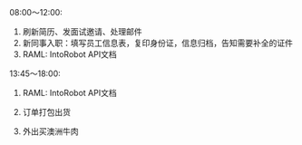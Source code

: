08:00～12:00:

1. 刷新简历、发面试邀请、处理邮件
2. 新同事入职：填写员工信息表，复印身份证，信息归档，告知需要补全的证件
3. RAML: IntoRobot API文档

13:45～18:00:

1. RAML: IntoRobot API文档

2. 订单打包出货

3. 外出买澳洲牛肉



